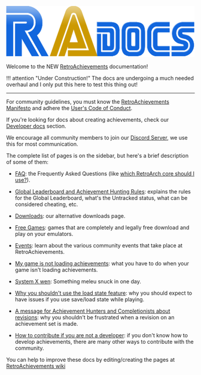 ![radocslogo](images/radocslogo.png)

Welcome to the NEW [RetroAchievements](https://www.retroachievements.org) documentation!

!!! attention "Under Construction!"
    The docs are undergoing a much needed overhaul and I only put this here to test this thing out!


-------------------------

For community guidelines, you must know the [RetroAchievements Manifesto](/ramanifesto/) and adhere the [User's Code of Conduct](user-coc).

If you're looking for docs about creating achievements, check our [Developer docs](/developers/home/) section.

We encourage all community members to join our [Discord Server](https://discord.gg/dq2E4hE), we use this for most communication.

The complete list of pages is on the sidebar, but here's a brief description of some of them:

- [FAQ](FAQ): the Frequently Asked Questions (like [which RetroArch core should I use?](http://docs.retroachievements.org/FAQ/#which-retroarch-core-should-i-use)).

- [Global Leaderboard and Achievement Hunting Rules](Global-Leaderboard-and-Achievement-Hunting-Rules): explains the rules for the Global Leaderboard, what's the Untracked status, what can be considered cheating, etc.

- [Downloads](Downloads): our alternative downloads page.

- [Free Games](/games/homebrews): games that are completely and legally free download and play on your emulators.

- [Events](Events): learn about the various community events that take place at RetroAchievements.

- [My game is not loading achievements](My-game-is-not-loading-achievements): what you have to do when your game isn't loading achievements.

- [System X wen](System-X-wen): Something meleu snuck in one day.

- [Why you shouldn't use the load state feature](Why-you-shouldn't-use-the-load-state-feature): why you should expect to have issues if you use save/load state while playing.

- [A message for Achievement Hunters and Completionists about revisions](A-message-for-Achievement-Hunters-and-Completionists-about-revisions): why you shouldn't be frustrated when a revision on an achievement set is made.

- [How to contribute if you are not a developer](How-to-contribute-if-you-are-not-a-developer): if you don't know how to develop achievements, there are many other ways to contribute with the community.

You can help to improve these docs by editing/creating the pages at [RetroAchievements wiki](https://github.com/RetroAchievements/docs/wiki)